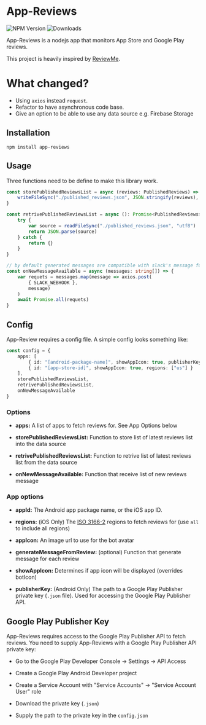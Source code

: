 # App-Reviews

![NPM Version](https://img.shields.io/npm/v/app-reviews.svg) ![Downloads](https://img.shields.io/npm/dt/app-reviews.svg)  

App-Reviews is a nodejs app that monitors App Store and Google Play reviews.

This project is heavily inspired by [ReviewMe](https://www.npmjs.com/package/app-reviews).

# What changed?

* Using `axios` instead `request`.
* Refactor to have asynchronous code base.
* Give an option to be able to use any data source e.g. Firebase Storage

## Installation

```
npm install app-reviews
```

## Usage

Three functions need to be define to make this library work.

```typescript
const storePublishedReviewsList = async (reviews: PublishedReviews) => {
    writeFileSync("./published_reviews.json", JSON.stringify(reviews), { flag: 'w' })
}

const retrivePublishedReviewsList = async (): Promise<PublishedReviews> => {
    try {
        var source = readFileSync("./published_reviews.json", "utf8")
        return JSON.parse(source)
    } catch {
        return {}
    }
}

// by default generated messages are compatible with slack's message formatting.
const onNewMessageAvailable = async (messages: string[]) => {
    var requets = messages.map(message => axios.post(
        { SLACK_WEBHOOK },
        message)
    )
    await Promise.all(requets)
}
```

## Config

App-Review requires a config file. A simple config looks something like:

```typescript
const config = {
    apps: [
        { id: "[android-package-name]", showAppIcon: true, publisherKey: "./api-key.json" },
        { id: "[app-store-id]", showAppIcon: true, regions: ["us"] }
    ],
    storePublishedReviewsList,
    retrivePublishedReviewsList,
    onNewMessageAvailable
}
```

### Options

* **apps:** A list of apps to fetch reviews for. See App Options below

* **storePublishedReviewsList:** Function to store list of latest reviews list into the data source

* **retrivePublishedReviewsList:** Function to retrive list of latest reviews list from the data source

* **onNewMessageAvailable:** Function that receive list of new reviews message

### App options

* **appId:** The Android app package name, or the iOS app ID.

* **regions:** (iOS Only) The [ISO 3166-2](https://en.wikipedia.org/wiki/ISO_3166-2#Current_codes) regions to fetch reviews for (use `all` to include all regions)

* **appIcon:** An image url to use for the bot avatar

* **generateMessageFromReview:** (optional) Function that generate message for each review 

* **showAppIcon:** Determines if app icon will be displayed (overrides botIcon)

* **publisherKey:** (Android Only) The path to a Google Play Publisher private key (`.json` file). Used for accessing the Google Play Publisher API.

## Google Play Publisher Key

App-Reviews requires access to the Google Play Publisher API to fetch reviews. You need to supply App-Reviews with a Google Play Publisher API private key:

* Go to the Google Play Developer Console -> Settings -> API Access

* Create a Google Play Android Developer project

* Create a Service Account with "Service Accounts" -> "Service Account User" role

* Download the private key (`.json`)

* Supply the path to the private key in the `config.json`



 